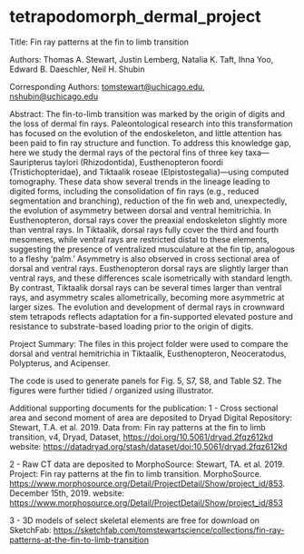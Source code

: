 # tetrapodomorph_dermal_project

Title: Fin ray patterns at the fin to limb transition

Authors: Thomas A. Stewart, Justin Lemberg, Natalia K. Taft, Ihna Yoo, Edward B. Daeschler, Neil H. Shubin

Corresponding Authors: tomstewart@uchicago.edu, nshubin@uchicago.edu

Abstract: The fin-to-limb transition was marked by the origin of digits and the loss of dermal fin rays. Paleontological research into this transformation has focused on the evolution of the endoskeleton, and little attention has been paid to fin ray structure and function. To address this knowledge gap, here we study the dermal rays of the pectoral fins of three key taxa—Sauripterus taylori (Rhizodontida), Eusthenopteron foordi (Tristichopteridae), and Tiktaalik roseae (Elpistostegalia)—using computed tomography. These data show several trends in the lineage leading to digited forms, including the consolidation of fin rays (e.g., reduced segmentation and branching), reduction of the fin web and, unexpectedly, the evolution of asymmetry between dorsal and ventral hemitrichia. In Eusthenopteron, dorsal rays cover the preaxial endoskeleton slightly more than ventral rays. In Tiktaalik, dorsal rays fully cover the third and fourth mesomeres, while ventral rays are restricted distal to these elements, suggesting the presence of ventralized musculature at the fin tip, analogous to a fleshy ‘palm.’ Asymmetry is also observed in cross sectional area of dorsal and ventral rays. Eusthenopteron dorsal rays are slightly larger than ventral rays, and these differences scale isometrically with standard length. By contrast, Tiktaalik dorsal rays can be several times larger than ventral rays, and asymmetry scales allometrically, becoming more asymmetric at larger sizes. The evolution and development of dermal rays in crownward stem tetrapods reflects adaptation for a fin-supported elevated posture and resistance to substrate-based loading prior to the origin of digits.

Project Summary: The files in this project folder were used to compare the dorsal and ventral hemitrichia in Tiktaalik, Eusthenopteron, Neoceratodus, Polypterus, and Acipenser.

The code is used to generate panels for Fig. 5,  S7, S8, and Table S2. The figures were further tidied / organized using illustrator.

Additional supporting documents for the publication:
 1 - Cross sectional area and second moment of area are deposited to Dryad Digital Repository:
 Stewart, T.A. et al. 2019. Data from: Fin ray patterns at the fin to limb transition, v4, Dryad, Dataset, https://doi.org/10.5061/dryad.2fqz612kd 
 website: https://datadryad.org/stash/dataset/doi:10.5061/dryad.2fqz612kd

2 - Raw CT data are deposited to MorphoSource: 
Stewart, TA. et al. 2019. Project: Fin ray patterns at the fin to limb transition. MorphoSource. https://www.morphosource.org/Detail/ProjectDetail/Show/project_id/853. December 15th, 2019.
website: https://www.morphosource.org/Detail/ProjectDetail/Show/project_id/853

3 - 3D models of select skeletal elements are free for download on SketchFab:
https://sketchfab.com/tomstewartscience/collections/fin-ray-patterns-at-the-fin-to-limb-transition
